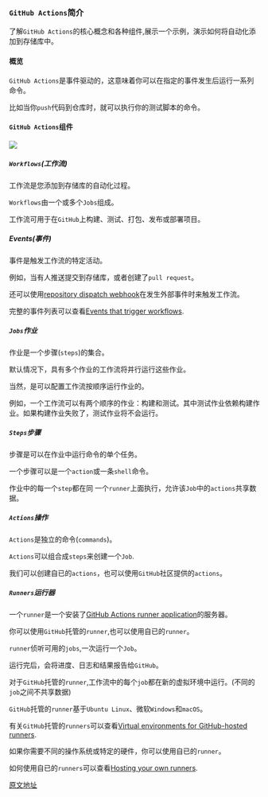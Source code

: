 ### `GitHub Actions`简介

了解`GitHub Actions`的核心概念和各种组件,展示一个示例，演示如何将自动化添加到存储库中。

#### 概览

`GitHub Actions`是事件驱动的，这意味着你可以在指定的事件发生后运行一系列命令。

比如当你`push`代码到仓库时，就可以执行你的测试脚本的命令。

#### `GitHub Actions`组件

![](https://docs.github.com/assets/images/help/images/overview-actions-design.png)

##### `Workflows`(工作流)

工作流是您添加到存储库的自动化过程。

`Workflows`由一个或多个`Jobs`组成。

工作流可用于在`GitHub`上构建、测试、打包、发布或部署项目。

##### Events(事件)

事件是触发工作流的特定活动。

例如，当有人推送提交到存储库，或者创建了`pull request`。

还可以使用[repository dispatch webhook](https://docs.github.com/en/free-pro-team@latest/rest/reference/repos#create-a-repository-dispatch-event)在发生外部事件时来触发工作流。

完整的事件列表可以查看[Events that trigger workflows](https://docs.github.com/en/free-pro-team@latest/actions/reference/events-that-trigger-workflows).

##### `Jobs`作业

作业是一个步骤(`steps`)的集合。

默认情况下，具有多个作业的工作流将并行运行这些作业。

当然，是可以配置工作流按顺序运行作业的。

例如，一个工作流可以有两个顺序的作业：构建和测试。其中测试作业依赖构建作业。如果构建作业失败了，测试作业将不会运行。

##### `Steps`步骤

步骤是可以在作业中运行命令的单个任务。

一个步骤可以是一个`action`或一条`shell`命令。

作业中的每一个`step`都在同 一个`runner`上面执行，允许该`Job`中的`actions`共享数据。

##### `Actions`操作

`Actions`是独立的命令(`commands`)。

`Actions`可以组合成`steps`来创建一个`Job`.

我们可以创建自已的`actions`，也可以使用`GitHub`社区提供的`actions`。

##### `Runners`运行器

一个`runner`是一个安装了[GitHub Actions runner application](https://github.com/actions/runner)的服务器。

你可以使用`GitHub`托管的`runner`,也可以使用自已的`runner`。

`runner`侦听可用的`jobs`,一次运行一个`Job`。

运行完后，会将进度、日志和结果报告给`GitHub`。

对于`GitHub`托管的`runner`,工作流中的每个`job`都在新的虚拟环境中运行。(不同的`job`之间不共享数据)

`GitHub`托管的`runner`基于`Ubuntu Linux`、微软`Windows`和`macOS`。

有关`GitHub`托管的`runners`可以查看[Virtual environments for GitHub-hosted runners](https://docs.github.com/en/free-pro-team@latest/actions/reference/virtual-environments-for-github-hosted-runners).

如果你需要不同的操作系统或特定的硬件，你可以使用自已的`runner`。

如何使用自已的`runners`可以查看[Hosting your own runners](https://docs.github.com/en/free-pro-team@latest/actions/hosting-your-own-runners).

[原文地址](https://docs.github.com/en/free-pro-team@latest/actions/learn-github-actions/introduction-to-github-actions)